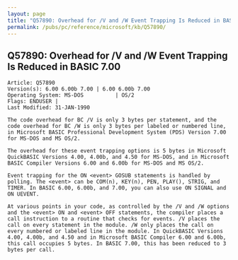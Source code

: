 ```yaml
---
layout: page
title: "Q57890: Overhead for /V and /W Event Trapping Is Reduced in BASIC 7.00"
permalink: /pubs/pc/reference/microsoft/kb/Q57890/
---
```


## Q57890: Overhead for /V and /W Event Trapping Is Reduced in BASIC 7.00

	Article: Q57890
	Version(s): 6.00 6.00b 7.00 | 6.00 6.00b 7.00
	Operating System: MS-DOS          | OS/2
	Flags: ENDUSER |
	Last Modified: 31-JAN-1990
	
	The code overhead for BC /V is only 3 bytes per statement, and the
	code overhead for BC /W is only 3 bytes per labeled or numbered line,
	in Microsoft BASIC Professional Development System (PDS) Version 7.00
	for MS-DOS and MS OS/2.
	
	The overhead for these event trapping options is 5 bytes in Microsoft
	QuickBASIC Versions 4.00, 4.00b, and 4.50 for MS-DOS, and in Microsoft
	BASIC Compiler Versions 6.00 and 6.00b for MS-DOS and MS OS/2.
	
	Event trapping for the ON <event> GOSUB statements is handled by
	polling. The <event> can be COM(n), KEY(n), PEN, PLAY(), STRIG, and
	TIMER. In BASIC 6.00, 6.00b, and 7.00, you can also use ON SIGNAL and
	ON UEVENT.
	
	At various points in your code, as controlled by the /V and /W options
	and the <event> ON and <event> OFF statements, the compiler places a
	call instruction to a routine that checks for events. /V places the
	call on every statement in the module. /W only places the call on
	every numbered or labeled line in the module. In QuickBASIC Versions
	4.00, 4.00b, and 4.50 and in Microsoft BASIC Compiler 6.00 and 6.00b,
	this call occupies 5 bytes. In BASIC 7.00, this has been reduced to 3
	bytes per call.
